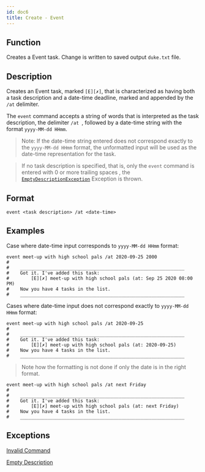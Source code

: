```yaml
---
id: doc6
title: Create - Event
---
```


## Function

Creates a Event task. Change is written to saved output `duke.txt` file. 

## Description

Creates an Event task, marked `[E][✗]`, that is characterized as having both a task description and a date-time
 deadline, marked and appended by the `/at` delimiter. 
 
The `event` command accepts a string of words that is interpreted as the task description, the delimiter `/at
`, followed by a date-time string with the format `yyyy-MM-dd HHmm`.

> Note: If the date-time string entered does not correspond exactly to the `yyyy-MM-dd HHmm` format, the unformatted
> input will be used as the date-time representation for the task. 
 
> If no task description is specified, that is, only the `event` command is entered with 0 or more trailing spaces
>, the [`EmptyDescriptionException`](doc11.md) Exception is thrown. 

## Format

```
event <task description> /at <date-time>
```

## Examples

Case where date-time input corresponds to `yyyy-MM-dd HHmm` format:

```
event meet-up with high school pals /at 2020-09-25 2000
#
#    ____________________________________________________________
#    Got it. I've added this task:
#        [E][✗] meet-up with high school pals (at: Sep 25 2020 08:00 PM)
#    Now you have 4 tasks in the list.
#    ____________________________________________________________
```

Cases where date-time input does not correspond exactly to `yyyy-MM-dd HHmm` format:

```
event meet-up with high school pals /at 2020-09-25
#
#    ____________________________________________________________
#    Got it. I've added this task:
#        [E][✗] meet-up with high school pals (at: 2020-09-25)
#    Now you have 4 tasks in the list.
#    ____________________________________________________________
```

> Note how the formatting is not done if only the date is in the right format.

```
event meet-up with high school pals /at next Friday
#
#    ____________________________________________________________
#    Got it. I've added this task:
#        [E][✗] meet-up with high school pals (at: next Friday)
#    Now you have 4 tasks in the list.
#    ____________________________________________________________
```

## Exceptions

[Invalid Command](doc10.md)

[Empty Description](doc11.md)